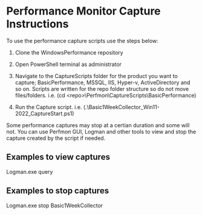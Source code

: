 # Performance Monitor Capture Instructions

To use the performance capture scripts use the steps below:

1. Clone the WindowsPerformance repository

2. Open PowerShell terminal as administrator

3. Navigate to the CaptureScripts folder for the product you want to capture; BasicPerformance, MSSQL, IIS, Hyper-v, ActiveDirectory and so on. Scripts are written for the repo folder structure so do not move files/folders. i.e. (cd \<repo\>\Perfmon\CaptureScripts\BasicPerformance)

4. Run the Capture script. i.e. (.\Basic1WeekCollector_Win11-2022_CaptureStart.ps1)

Some performance captures may stop at a certian duration and some will not. You can use Perfmon GUI, Logman and other tools to view and stop the capture created by the script if needed.

## Examples to view captures

Logman.exe query

## Examples to stop captures

Logman.exe stop Basic1WeekCollector
